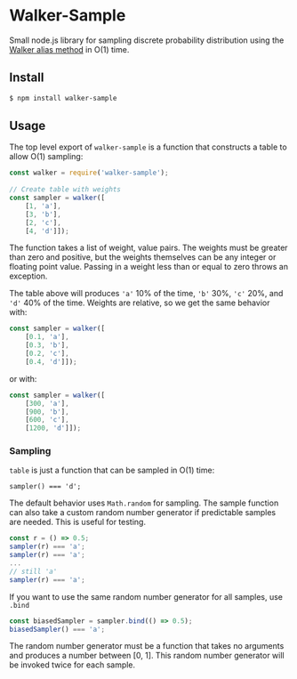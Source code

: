 # Walker-Sample

Small node.js library for sampling discrete probability distribution using the [Walker alias method](https://en.wikipedia.org/wiki/Alias_method) in O(1) time.

## Install

```sh
$ npm install walker-sample
```

## Usage
The top level export of `walker-sample` is a function that constructs a table to allow O(1) sampling:

```js
const walker = require('walker-sample');
        
// Create table with weights
const sampler = walker([
    [1, 'a'],   
    [3, 'b'],
    [2, 'c'],
    [4, 'd']]);
```

The function takes a list of weight, value pairs. The weights must be greater than zero and positive, but the weights themselves can be any integer or floating point value. Passing in a weight less than or equal to zero throws an exception.

The table above will produces `'a'` 10% of the time, `'b'` 30%, `'c'` 20%, and `'d'` 40% of the time. Weights are relative, so we get the same behavior with:

```js
const sampler = walker([
    [0.1, 'a'],   
    [0.3, 'b'],
    [0.2, 'c'],
    [0.4, 'd']]);
```

or with:

```js
const sampler = walker([
    [300, 'a'], 
    [900, 'b'],
    [600, 'c'],
    [1200, 'd']]);
```

### Sampling
`table` is just a function that can be sampled in O(1) time:

```
sampler() === 'd';
```

The default behavior uses `Math.random` for sampling. The sample function can also take a custom random number generator if predictable samples are needed. This is useful for testing.
    
```js
const r = () => 0.5;
sampler(r) === 'a';
sampler(r) === 'a';
...
// still 'a'
sampler(r) === 'a';
```

If you want to use the same random number generator for all samples, use `.bind`

```js
const biasedSampler = sampler.bind(() => 0.5);
biasedSampler() === 'a';
```

The random number generator must be a function that takes no arguments and produces a number between [0, 1]. This random number generator will be invoked twice for each sample.